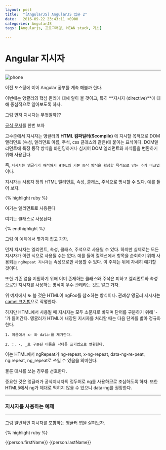 ```yaml
---
layout: post
title:  "[AngularJS] AngularJS 입문 2"
date:   2016-09-22 23:43:11 +0900
categories: AngularJS
tags: [Angularjs, 프로그래밍, MEAN stack, 기초]

---
```


# Angular 지시자

---

![phone](https://hd.unsplash.com/photo-1470921097037-7c779aba59cd)

이전 포스팅에 이어 Angular 공부를 계속 해볼까 한다.

이번에는 앵귤러의 핵심 윈리에 대해 알아 볼 것이고, 특히 **지시자 (directive)**에 대해 중심적으로 알아보도록 하자.

그럼 먼저 지시자는 무엇일까??

[공식 문서](https://docs.angularjs.org/guide/directive)를 한번 보자

고수준에서 지시자는 앵귤러의 **HTML 컴파일러($compile)** 에 지시할 목적으로 DOM엘리먼트 (속성, 엘리먼트 이름, 주석, css 클래스와 같은)에 붙이는 표식이다. DOM엘리먼트에 특정 동작 방식을 바인딩하거나 심지어 DOM 엘리먼트와 자식들을 변환하기 위해 사용된다.

즉, `지시자는 앵귤러가 해석해서 HTML의 기본 동작 방식을 확장할 목적으로 만든 추가 마크업`이다.

지시자는 사용자 정의 HTML 엘리먼트, 속성, 클래스, 주석으로 명시할 수 있다. 예를 들어 보자.

{% highlight ruby %}

<ng-foo>여기는 엘리먼트로 사용된다</ng-foo>

<div ng-foo="여기는 속성으로 사용된다."></div>

<div class="ng-foo">여기는 클래스로 사용된다.</div>

<!--여기서는 주석으로 사용된다.-->
<!-- directive:ng-foo-->

{% endhighlight %}

그럼 이 예제에서 몇가지 집고 가자.

먼저 지시자는 엘리먼트, 속성, 클래스, 주석으로 사용될 수 있다. 하지만 실제로는 모든 지시자가 이런 식으로 사용될 수는 없다. 
예를 들어 컬렉션에서 항목을 순회하기 위해 사용되는 `ngRepeat 지시자`는 속성으로만 사용할 수 있다. 
이 주제는 뒤에 자세히 예기할 것이다.

또한 기존 앱을 지원하기 위해 이미 존재하는 클래스와 주석은 피하고 엘리먼트와 속성으로만 지시자를 사용하는 방식이 우수 관례라는 것도 알고 가자.

위 예제에서 또 볼 것은 HTML이 ngFoo를 참조하는 방식이다. 관례상 앵귤러 지시자는 [camel 표기법](http://zetawiki.com/wiki/%EC%B9%B4%EB%A9%9C%ED%91%9C%EA%B8%B0%EB%B2%95_camelCase,_%ED%8C%8C%EC%8A%A4%EC%B9%BC%ED%91%9C%EA%B8%B0%EB%B2%95_PascalCase)으로 작명한다.

하지만 HTML에서 사용될 때 지시자는 모두 소문자로 바뀌며 단어를 구분하기 위해 '-'가 들어간다. 앵귤러가 HTML에 내장된 지시자를 처리할 때는 다음 단계를 밟아 정규화한다.

`1. 이름에서 x- 와 data-를 제거한다.`

`2. :, -, _로 구분된 이름을 낙타등 표기법으로 변환한다.`

이는 HTML에서 ngRepeat가 ng-repeat, x-ng-repeat, data-ng-re-peat, ng:repeat, ng_repeat로 쓰일 수 있음을 의미한다.

물론 대시를 쓰는 경우를 선호한다.

중요한 것은 앵귤러가 공식지시자의 접두어로 ng를 사용하므로 조심하도록 하자. 또한 HTML5에서 ng가 제대로 먹히지 않을 수 있으니 data-ng를 권장한다.

---

### 지시자를 사용하는 예제

---

그럼 일반적인 지시자를 포함하는 앵귤러 앱을 살펴보자.

{% highlight ruby %}

<!doctype html>
<html ng-app="app">
	<head>
		<meta charset="utf-8">
		<title>Angular Directives</title>
	</head>
	<body ng-controller="ExampleCtrl">
    	<div ng-repeat="person in people">
    	{{person.firstName}} {{person.lastName}}
    	</div>
      <script src="https://ajax.googleapis.com/ajax/libs/angularjs/1.5.8/angular.min.js"></script>
      <script type="text/javascript">
      'use strict';
      var app = angular.module('app',[]);

      app.controller('ExampleCtrl',['$scope', function($scope){
      	$scope.people = [
      	{
      		firstName : 'Colin',
      		lastName : 'Ihrig'
      	},
      	{
      		firstName : 'Adam',
      		lastName : 'Bretz'
      	}
      	]
      }]);
      </script>
	</body>
	</html>

{% endhighlight %}

이전과 비슷하지만 더 쉬운 예제다.

ng-app으로 html 엘리먼트에 붙어있는 [ngApp](https://docs.angularjs.org/api/ng/directive/ngApp)을 살펴보자.

**ngApp**은 새로운 앵귤러 앱을 생성하기 위해 사용되며 앱의 최상위 엘리먼트에 붙여야 한다. ngApp은 HTML 문서당 하나만 사용될 수 있다. 여기서는 app으로 명명했다.

그리고 또 다른 지시자는 **ngController**다. 이미 설명했듯이 앵귤러는 앱 설계를 위해 MVC 접근 방식을 지원한다. 이 ngController는 앱의 특정부분을 위해 컨트롤러를 명시하도록 도와준다.

여기서는 ExampleCtrl이라는 컨트롤러를 body 엘리먼트에 붙였다. ExampleCtrl의 기능은 예제의 하단 부분에 존재하는 자바스크립트에 나온다. 이 컨트롤러는 (컨트롤러 코드에서 $scope로 참조되는) 모델에 people이라는 변수를 추가할 뿐이다.

마지막 지시자는 **ngRepeat**이다. ngRepeat는 컬렉션의 엘리먼트를 순회하기 위해 사용한다. 여기서는 people에 속한 모든 엘리먼트를 각각 person이라는 변수로 루프 순회한다.

---

### 지시자 생성

---

앵귤러는 꾀 유용한 내장 지시자가 있지만 아마 필연적으로 기본 기능을 확장해야겠다라는 생각이 들 것이다. 여기서 앵귤러는 굉장히 편리한 API를 제공한다.

지시자는 **directive()** 함수를 사용해서 개별 모듈에 등록된다. directive()는 파라미터 2개를 받는다. 첫번째는 정규화된 지시자 이름(my-directive 대신 myDirective)이다. 두번째는 앵귤러의 HTML 컴파일러인 $compile에 지시자가 어떻게 동작해야 하는지 알려주는 객체를 반환하는 팩토리 함수다.

팩토리 함수 인자가 반환한 객체는 **지시자 정의 객체**로 알려져 있으며 속성으로 지시자의 동작방식을 정의하는 평범한 자바스크립트 객체다. 

`priority, scope, controller, transclude, compile, link, terminal, template, templateUrl, restrict`

가 있으며 이에 대한 설명은 [이곳](http://palpit.tistory.com/886)을 참조하자.

예시를 들어 보겠다.

{% highlight ruby %}

<!doctype html>
<html ng-app="app">
	<head>
		<meta charset="utf-8">
		<title>Angular Directives</title>
	</head>
	<body>
    <author-names></author-names>
    <script src="https://ajax.googleapis.com/ajax/libs/angularjs/1.5.8/angular.min.js"></script>
    <script type="text/javascript">
    'use strict';
    var app = angular.module('app',[]);

    app.directive('authorNames',function($compile){
    	return {
    		restrict : 'E',
    		controller : function($scope){
    			$scope.people = [
						{
							firstName : 'Colin',
							lastName : 'Ihrig'
						},
						{
							firstName : 'Adam',
							lastName : 'Bretz'
						}
    			];
    		},
    		link : function(scope,element,attrs,controller,transclude){
    			var template =scope.people.map(function(person){
    				var str = '<div>' + person.firstName + ' ' + person.lastName + '</div>';
    				return str;
    			}).join('');
    			var newElement = $compile(template)(scope);

    			element.replaceWith(newElement);
    		}
    	}
    })
    </script>
	</body>
	</html>

{% endhighlight %}

여기까지 내장 지시자의 동작과 독자적인 지시자를 어떻게 생성하는지 알아보았다. 딱히 내장지시자를 설명하지도 않았고, 지시자 정의 객체에 설정가능한 모든 옵션을 소개하지도 않았다. 집중한 것은 지시자 개발의 핵심사항이고 앵귤러 문서를 읽기에 크게 어려움이 없을 만큼 알 수 있게 될 것이다.

사실 나도 처음 봤을 때 생각보다 복잡하구나 라는 생각을 했다.
보통 Angular는 쉽다고들 하는데 왜 시작부터 이렇게 복잡할까 생각할 수 있다. 쉽게 배우려면 쉽게 배울수 있다. 분명 그게 더 접근이 쉬울 것이다. 그치만 일단 책의 커리큘럼을 따라가 보기로 한다. 이해한 후 쉬운것을 보면 그 내부적인 것도 볼 수 있을 것이라 생각한다. 혹시나 좀 힘들다면 조금 쉬운 설명이 되어있는 블로그를 찾아봤는데 위에 링크 걸었던
[이곳](http://palpit.tistory.com/97)에서 한번 쭉 읽고 오는 것도 도움 될 듯 하다.

---

### 컨트롤러

---

![phone](https://hd.unsplash.com/photo-1453644877421-c9328b8ea8d0)

간단하게 정리해보자.

AngularJS는 ng-directives HTML의 확장이다.

ng-app directive는 AngularJS 어플리케이션을 정의한다.

ng-model directive는 어플리케이션 데이터를 제어(input, select, textarea)하는 HTML 값을 연결한다.

ng-bind directive는 어플리케이션 데이터를 HTML 뷰에 연결한다.

이렇게 하면 좀 쉽게 정리 될 것이다.

우리는 이전까지 지시자, directive에 대해 알아보았다. 단순히 내장된 것들을 사용하는 게 아니라 직접 만들어서 사용할 수도 있게 되었다.

그리고 이제 컨트롤러에 대해 알아보도록 하자.

`컨트롤러는 코드 재사용성과 테스트 용이성을 높이는 프레임워크를 생성`한다. 컨트롤러는 앵귤러 앱의 기본 구성 요소다.

앵귤러와 관련된 다른 모든 것과 마찬가지로 컨트롤러는 자바스크립트 함수일 뿐이라는 사실을 기억해야 한다.

이런 함수는 새로운 앵귤러(또는 스코프) 콘텍스트를 생성하기 위해 사용되며 HTML 마크업에 바인딩된다.

컨트롤러는 특정 HTML 태그 집합에 밀접한 앱과 뷰 논리를 담을 장소를 제공한다. `단일 뷰가 여러 컨트롤러를 사용할 수 있다는 사실`을 명심하자. 뷰에서 컨트롤러로 가는 관계는 1대1이 아니다. 또한 여러 뷰에서 컨트롤러를 재사용할 수 있다.

---

### 구문

---

그럼 앵귤러 컨트롤러를 정의하기 위해 사용된 구체적인 구문을 살펴보자.

{% highlight ruby %}

var app = angular.module('app',[]);
app.controller('main', ['$scope', '$http', function($scope, $http){
//...
}]);

{% endhighlight %}

먼저 첫 행은 앵귤러 모듈을 생성한다. 모듈은 앱 내에서 논리적인 단위를 표현한다.

컨트롤러, 서비스, 필터, 지시자 하나 이상이 모듈 내부에 패키지로 묶여 있다.

여기서는 app이라는 새로운 모듈을 생성한다. 이 app은 `모든 컨트롤러가 위치할 전체 앵귤러 앱`으로 생각하자. 함수 서식을 보면 모듈 이름 뒤에 의존성을 담은 문자열 배열이 따라온다.

**의존성**은 `현재 모듈이 올바르게 동작하는 데 필요한 또 다른 모듈에 대한 참조`다.

앵귤러는 app모듈을 생성하기 전에 의존성 목록에 열거된 모든 모듈이 올라오도록 한다. 여기서는 크게 하지 않지만 추후에 사용해 볼 것이다.

**app.controller**는 컨트롤러 객체를 앱에 추가할 수 있게 한다.
module() 함수와 유사하게 파라미터를 보면, 첫번째는 컨트롤러 이름, 두번째는 의존성 목록, 세번째는 함수다. 함수는 `주 컨트롤러를 위한 논리가 들어갈 장소`다.

의존성 목록에서 첫 두 항목은 이 컨트롤러가 요구하는 $scope, $http다. $scope는 모든 컨트롤러가 가지고 있는 지역 스코프 콘텍스트며 $http는 앵귤러 HTTP 모듈이며 원격 자원을 위한 HTTP 요청에 사용된다.

함수 서식은 컨트롤러 함수 내부에서 $scope와 $http 변수에 접근할 수 있다는 사실을 알려준다. main 컨트롤러를 생성할 시점에서 앵귤러는 새로운 $scope 객체와 $http 객체로 이 함수를 수행할 것이다. 이 컨트롤러 함수에 `의존성으로 열거`되었기 때문이다.

컨트롤러를 선언하고 앵귤러로 의존성을 명시하는 다른 방법도 있지만, 위 예시와 같은 접근 방법을 선호하는 이유는 코드가 최소화된 다음에도 계속해서 동작할 것이기 때문이다. (즉, 컴프레셔를 말한다.)

위 예시에서는 배열을 사용해서 어노테이션을 배열로 넘기는 방법으로 이 컨트롤러에 필요한 의존성이 무엇인지 명시적으로 알려줬다. 

앵귤러는 이름을 사용해도 의존성을 추론 할 수 있지만, 코드가 최소화된 다음에는 동작이 실패할 것이다. 최소화 될 시 대부분 변수는 한글자로 줄어드므로 그렇게 된다.

이후에 의존성에 대해 좀더 알아보는 것은 다음 포스팅으로 넘기도록 하겠다